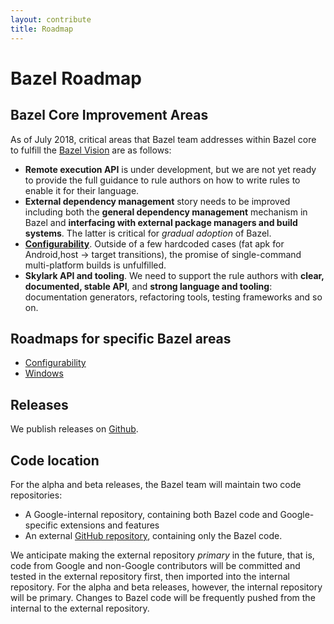 ```yaml
---
layout: contribute
title: Roadmap
---
```


# Bazel Roadmap

## Bazel Core Improvement Areas 

As of July 2018, critical areas that Bazel team addresses within Bazel core to
fulfill the [Bazel Vision](https://docs.bazel.build/versions/master/bazel-vision.html)
are as follows:

*   **Remote execution API** is under development, but we are not yet ready to
    provide the full guidance to rule authors on how to write rules to enable it
    for their language.
*   **External dependency management** story needs to be improved including both
    the **general dependency management** mechanism in Bazel and **interfacing with
    external package managers and build systems**. The latter is critical for
    _gradual adoption_ of Bazel.
*   [**Configurability**](roadmaps/configuration.html). Outside of a few
    hardcoded cases (fat apk for Android,host -> target transitions), the promise
    of single-command multi-platform builds is unfulfilled. 
*   **Skylark API and tooling**. We need to support the rule authors with 
    **clear, documented, stable API**, and **strong language and tooling**:
    documentation generators, refactoring tools, testing frameworks and so on.

## Roadmaps for specific Bazel areas
*  [Configurability](roadmaps/configuration.html)
*  [Windows](roadmaps/windows.html)


## Releases

We publish releases on [Github](https://github.com/bazelbuild/bazel/releases).


## Code location

For the alpha and beta releases, the Bazel team will maintain two code
repositories:

*   A Google-internal repository, containing both Bazel code and
    Google-specific extensions and features
*   An external [GitHub repository](https://github.com/bazelbuild/bazel),
    containing only the Bazel code.

We anticipate making the external repository *primary* in the future, that is,
code from Google and non-Google contributors will be committed and tested in the
external repository first, then imported into the internal repository. For
the alpha and beta releases, however, the internal repository will be primary.
Changes to Bazel code will be frequently pushed from the internal to
the external repository.
